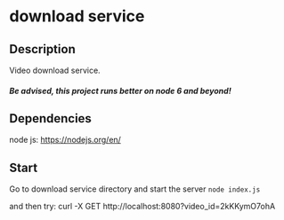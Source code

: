 download service
================

Description
-----------

Video download service.

##### Be advised, this project runs better on node 6 and beyond!

Dependencies
------------

node js: https://nodejs.org/en/

Start
-----

Go to download service directory and start the server `node index.js`

and then try: curl -X GET http://localhost:8080?video_id=2kKKymO7ohA
